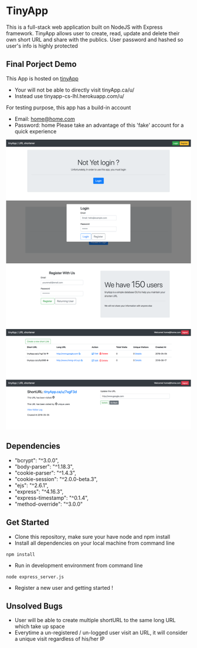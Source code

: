 # TinyApp
This is a full-stack web application built on NodeJS with Express framework. TinyApp allows user to create, read, update and delete their own short URL and share with the publics. User password and hashed so user's info is highly protected

## Final Porject Demo
This App is hosted on [tinyApp](https://tinyapp-cs-lhl.herokuapp.com/)

* Your will not be able to directly visit tinyApp.ca/u/<SHORT URL>
* Instead use tinyapp-cs-lhl.herokuapp.com/u/<SHORT URL>

For testing purpose, this app has a build-in account
  - Email: home@home.com
  - Password: home
Please take an advantage of this 'fake' account for a quick experience

![index](./docs/index.png)
![login](./docs/login.png)
![register](./docs/register.png)
![user](./docs/user.png)
![update](./docs/update.png)

## Dependencies
* "bcrypt": "^3.0.0",
* "body-parser": "^1.18.3",
* "cookie-parser": "^1.4.3",
* "cookie-session": "^2.0.0-beta.3",
* "ejs": "^2.6.1",
* "express": "^4.16.3",
* "express-timestamp": "^0.1.4",
* "method-override": "^3.0.0"

## Get Started
* Clone this repository, make sure your have node and npm install
* Install all dependencies on your local machine from command line
```
npm install
```
* Run in development environment from command line
```
node express_server.js
```
* Register a new user and getting started !

## Unsolved Bugs
* User will be able to create multiple shortURL to the same long URL which take up space
* Everytime a un-registered / un-logged user visit an URL, it will consider a unique visit regardless of his/her IP

